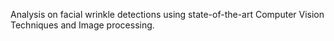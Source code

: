 Analysis on facial wrinkle detections using state-of-the-art Computer Vision Techniques and Image processing.
